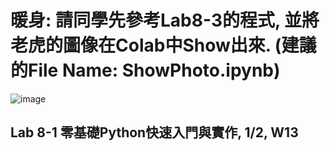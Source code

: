 # 暖身: 請同學先參考Lab8-3的程式, 並將老虎的圖像在Colab中Show出來. (建議的File Name: ShowPhoto.ipynb)
![image](https://user-images.githubusercontent.com/89329299/141667119-2ee1ba4e-5065-478b-81d4-bc0b88227965.png)
## Lab 8-1 零基礎Python快速入門與實作, 1/2, W13
